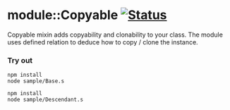 # module::Copyable [![Status](https://github.com/Wandalen/wCopyable/workflows/Test/badge.svg)](https://github.com/Wandalen/wCopyable}/actions?query=workflow%3ATest)

Copyable mixin adds copyability and clonability to your class. The module uses defined relation to deduce how to copy / clone the instance.

### Try out
```
npm install
node sample/Base.s
```
```
npm install
node sample/Descendant.s
```






















































































